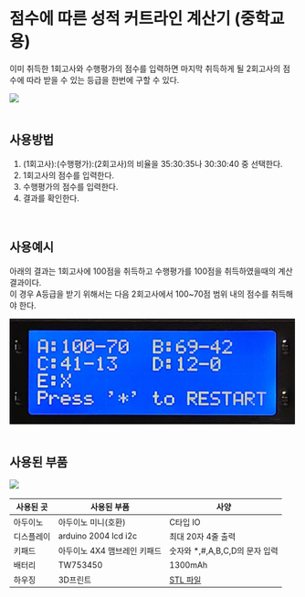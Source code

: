 # 점수에 따른 성적 커트라인 계산기 (중학교용)
이미 취득한 1회고사와 수행평가의 점수를 입력하면 마지막 취득하게 될 2회고사의 점수에 따라 받을 수 있는 등급을 한번에 구할 수 있다.

<div>
    <img src="./images/front.png" 
         style="width: 500px;">
</div>

<br/>

## 사용방법

1. (1회고사):(수행평가):(2회고사)의 비율을 35:30:35나 30:30:40 중 선택한다.
2. 1회고사의 점수를 입력한다.
3. 수행평가의 점수를 입력한다.
4. 결과를 확인한다.

<br/>

## 사용예시
아래의 결과는 1회고사에 100점을 취득하고 수행평가를 100점을 취득하였을때의 계산 결과이다.  
이 경우 A등급을 받기 위해서는 다음 2회고사에서 100~70점 범위 내의 점수를 취득해야 한다.
<div>
    <img src="./images/example.png" 
         style="width: 500px;">
</div>

<br/>

## 사용된 부품
<div>
    <img src="./images/inside.png" 
         style="width: 500px;">
</div>


|사용된 곳|사용된 부품|사양|
|---|---|---|
|아두이노|아두이노 미니(호환)|C타입 IO|
|디스플레이|arduino 2004 lcd i2c|최대 20자 4줄 출력|
|키패드|아두이노 4X4 맴브레인 키패드|숫자와 *,#,A,B,C,D의 문자 입력|
|배터리|TW753450|1300mAh|
|하우징|3D프린트|[STL 파일](./STLs/Housing.stl)|